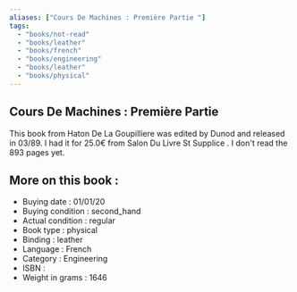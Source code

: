 ```yaml
---
aliases: ["Cours De Machines : Première Partie "] 
tags: 
  - "books/not-read" 
  - "books/leather" 
  - "books/french"
  - "books/engineering"
  - "books/leather"
  - "books/physical"
---
```



## Cours De Machines : Première Partie 
This book from Haton De La Goupilliere  was edited by Dunod  and released in 03/89. I had it for 25.0€ from Salon Du Livre St Supplice . I don't read the 893 pages yet.

## More on this book :
- Buying date : 01/01/20
- Buying condition : second_hand
- Actual condition : regular
- Book type : physical
- Binding : leather
- Language : French
- Category : Engineering
- ISBN : 
- Weight in grams : 1646
